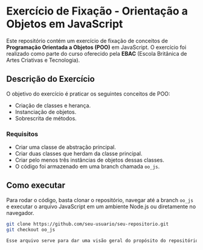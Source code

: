 # Exercício de Fixação - Orientação a Objetos em JavaScript

Este repositório contém um exercício de fixação de conceitos de **Programação Orientada a Objetos (POO)** em JavaScript. O exercício foi realizado como parte do curso oferecido pela **EBAC** (Escola Britânica de Artes Criativas e Tecnologia).

## Descrição do Exercício

O objetivo do exercício é praticar os seguintes conceitos de POO:

- Criação de classes e herança.
- Instanciação de objetos.
- Sobrescrita de métodos.

### Requisitos

- Criar uma classe de abstração principal.
- Criar duas classes que herdam da classe principal.
- Criar pelo menos três instâncias de objetos dessas classes.
- O código foi armazenado em uma branch chamada `oo_js`.

## Como executar

Para rodar o código, basta clonar o repositório, navegar até a branch `oo_js` e executar o arquivo JavaScript em um ambiente Node.js ou diretamente no navegador.

```bash
git clone https://github.com/seu-usuario/seu-repositorio.git
git checkout oo_js

Esse arquivo serve para dar uma visão geral do propósito do repositório e do exercício realizado.
